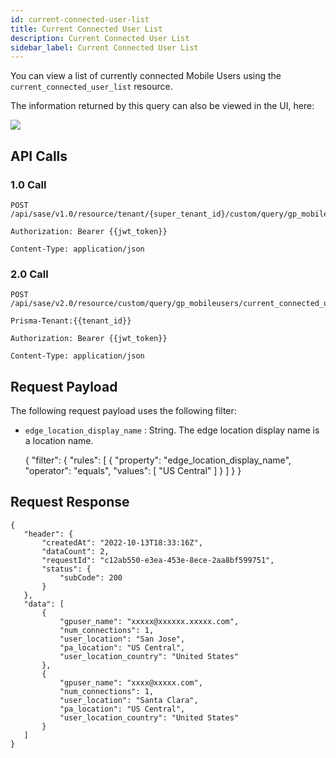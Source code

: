 ```yaml
---
id: current-connected-user-list
title: Current Connected User List
description: Current Connected User List
sidebar_label: Current Connected User List
---
```


You can view a list of currently connected Mobile Users using the `current_connected_user_list` resource.

The information returned by this query can also be viewed in the UI, here:

![](/access/img/current_connected_user_list_img.png)

## API Calls

### 1.0 Call

    POST /api/sase/v1.0/resource/tenant/{super_tenant_id}/custom/query/gp_mobileusers/current_connected_user_list

    Authorization: Bearer {{jwt_token}}

    Content-Type: application/json


### 2.0 Call

    POST /api/sase/v2.0/resource/custom/query/gp_mobileusers/current_connected_user_list

    Prisma-Tenant:{{tenant_id}}

    Authorization: Bearer {{jwt_token}}

    Content-Type: application/json


## Request Payload

The following request payload uses the following filter:

* `edge_location_display_name` : String. The edge location display name is a location name.


    {
     "filter": {
       "rules": [
         {
           "property": "edge_location_display_name",
           "operator": "equals",
           "values": [
             "US Central"
           ]
         }
       ]
     }
    }


## Request Response

    {
       "header": {
           "createdAt": "2022-10-13T18:33:16Z",
           "dataCount": 2,
           "requestId": "c12ab550-e3ea-453e-8ece-2aa8bf599751",
           "status": {
               "subCode": 200
           }
       },
       "data": [
           {
               "gpuser_name": "xxxxx@xxxxxx.xxxxx.com",
               "num_connections": 1,
               "user_location": "San Jose",
               "pa_location": "US Central",
               "user_location_country": "United States"
           },
           {
               "gpuser_name": "xxxx@xxxxx.com",
               "num_connections": 1,
               "user_location": "Santa Clara",
               "pa_location": "US Central",
               "user_location_country": "United States"
           }
       ]
    }
